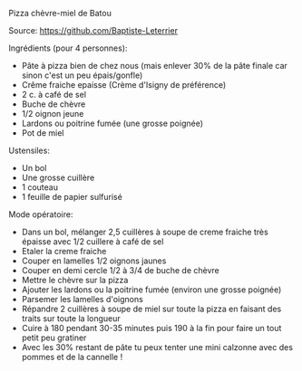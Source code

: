Pizza chèvre-miel de Batou

Source: https://github.com/Baptiste-Leterrier

Ingrédients (pour 4 personnes):
- Pâte à pizza bien de chez nous (mais enlever 30% de la pâte finale car sinon c'est un peu épais/gonfle)
- Crême fraiche epaisse (Crème d'Isigny de préférence)
- 2 c. à café de sel
- Buche de chèvre
- 1/2 oignon jeune
- Lardons ou poitrine fumée (une grosse poignée)
- Pot de miel

Ustensiles:
- Un bol
- Une grosse cuillère
- 1 couteau
- 1 feuille de papier sulfurisé

Mode opératoire:
- Dans un bol, mélanger 2,5 cuillères à soupe de creme fraiche très épaisse avec 1/2 cuillere à café de sel
- Etaler la creme fraiche
- Couper en lamelles 1/2 oignons jaunes 
- Couper en demi cercle 1/2 à 3/4 de buche de chèvre
- Mettre le chèvre sur la pizza
- Ajouter les lardons ou la poitrine fumée (environ une grosse poignée)
- Parsemer les lamelles d'oignons
- Répandre 2 cuillères à soupe de miel sur toute la pizza en faisant des traits sur toute la longueur
- Cuire à 180 pendant 30-35 minutes puis 190 à la fin pour faire un tout petit peu gratiner
- Avec les 30% restant de pâte tu peux tenter une mini calzonne avec des pommes et de la cannelle !

